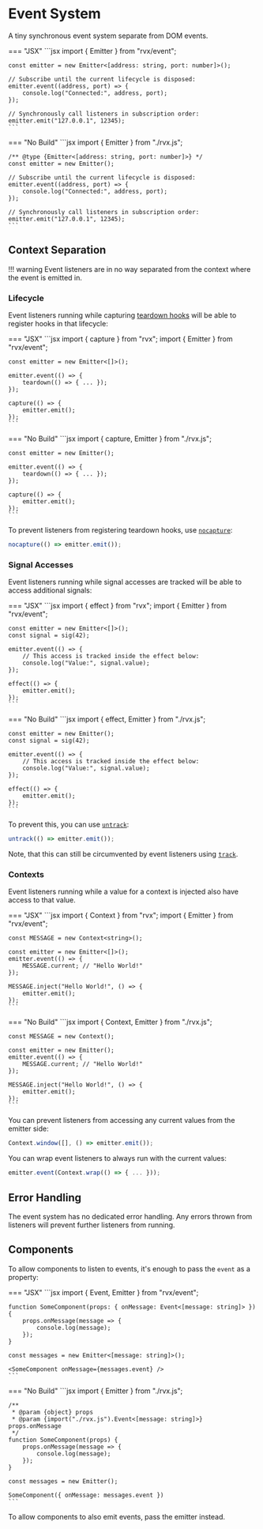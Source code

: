 # Event System
A tiny synchronous event system separate from DOM events.

=== "JSX"
	```jsx
	import { Emitter } from "rvx/event";

	const emitter = new Emitter<[address: string, port: number]>();

	// Subscribe until the current lifecycle is disposed:
	emitter.event((address, port) => {
		console.log("Connected:", address, port);
	});

	// Synchronously call listeners in subscription order:
	emitter.emit("127.0.0.1", 12345);
	```

=== "No Build"
	```jsx
	import { Emitter } from "./rvx.js";

	/** @type {Emitter<[address: string, port: number]>} */
	const emitter = new Emitter();

	// Subscribe until the current lifecycle is disposed:
	emitter.event((address, port) => {
		console.log("Connected:", address, port);
	});

	// Synchronously call listeners in subscription order:
	emitter.emit("127.0.0.1", 12345);
	```

## Context Separation

!!! warning
	Event listeners are in no way separated from the context where the event is emitted in.

### Lifecycle
Event listeners running while capturing [teardown hooks](./lifecycle.md#capture) will be able to register hooks in that lifecycle:

=== "JSX"
	```jsx
	import { capture } from "rvx";
	import { Emitter } from "rvx/event";

	const emitter = new Emitter<[]>();

	emitter.event(() => {
		teardown(() => { ... });
	});

	capture(() => {
		emitter.emit();
	});
	```

=== "No Build"
	```jsx
	import { capture, Emitter } from "./rvx.js";

	const emitter = new Emitter();

	emitter.event(() => {
		teardown(() => { ... });
	});

	capture(() => {
		emitter.emit();
	});
	```

To prevent listeners from registering teardown hooks, use [`nocapture`](./lifecycle.md#nocapture):
```jsx
nocapture(() => emitter.emit());
```

### Signal Accesses
Event listeners running while signal accesses are tracked will be able to access additional signals:

=== "JSX"
	```jsx
	import { effect } from "rvx";
	import { Emitter } from "rvx/event";

	const emitter = new Emitter<[]>();
	const signal = sig(42);

	emitter.event(() => {
		// This access is tracked inside the effect below:
		console.log("Value:", signal.value);
	});

	effect(() => {
		emitter.emit();
	});
	```

=== "No Build"
	```jsx
	import { effect, Emitter } from "./rvx.js";

	const emitter = new Emitter();
	const signal = sig(42);

	emitter.event(() => {
		// This access is tracked inside the effect below:
		console.log("Value:", signal.value);
	});

	effect(() => {
		emitter.emit();
	});
	```

To prevent this, you can use [`untrack`](./signals.md#track-untrack):
```jsx
untrack(() => emitter.emit());
```

Note, that this can still be circumvented by event listeners using [`track`](./signals.md#track-untrack).

### Contexts
Event listeners running while a value for a context is injected also have access to that value.

=== "JSX"
	```jsx
	import { Context } from "rvx";
	import { Emitter } from "rvx/event";

	const MESSAGE = new Context<string>();

	const emitter = new Emitter<[]>();
	emitter.event(() => {
		MESSAGE.current; // "Hello World!"
	});

	MESSAGE.inject("Hello World!", () => {
		emitter.emit();
	});
	```

=== "No Build"
	```jsx
	import { Context, Emitter } from "./rvx.js";

	const MESSAGE = new Context();

	const emitter = new Emitter();
	emitter.event(() => {
		MESSAGE.current; // "Hello World!"
	});

	MESSAGE.inject("Hello World!", () => {
		emitter.emit();
	});
	```

You can prevent listeners from accessing any current values from the emitter side:
```jsx
Context.window([], () => emitter.emit());
```

You can wrap event listeners to always run with the current values:
```jsx
emitter.event(Context.wrap(() => { ... }));
```

## Error Handling
The event system has no dedicated error handling. Any errors thrown from listeners will prevent further listeners from running.

## Components
To allow components to listen to events, it's enough to pass the `event` as a property:

=== "JSX"
	```jsx
	import { Event, Emitter } from "rvx/event";

	function SomeComponent(props: { onMessage: Event<[message: string]> }) {
		props.onMessage(message => {
			console.log(message);
		});
	}

	const messages = new Emitter<[message: string]>();

	<SomeComponent onMessage={messages.event} />
	```

=== "No Build"
	```jsx
	import { Emitter } from "./rvx.js";

	/**
	 * @param {object} props
	 * @param {import("./rvx.js").Event<[message: string]>} props.onMessage
	 */
	function SomeComponent(props) {
		props.onMessage(message => {
			console.log(message);
		});
	}

	const messages = new Emitter();

	SomeComponent({ onMessage: messages.event })
	```

To allow components to also emit events, pass the emitter instead.
